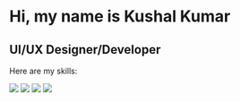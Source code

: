 <!DOCTYPE html>
<html>
<head>
  <title>My Portfolio</title>
</head>
<body>

<h1>Hi, my name is Kushal Kumar</h1>
<h2>UI/UX Designer/Developer</h2>

<p>Here are my skills:</p>

<!-- Badges for skills -->
<img src="https://img.shields.io/badge/JavaScript-Expert-yellow">
<img src="https://img.shields.io/badge/Python-Intermediate-blue">
<img src="https://img.shields.io/badge/HTML5-Advanced-orange">
<img src="https://img.shields.io/badge/CSS3-Advanced-blue">

</body>
</html>
